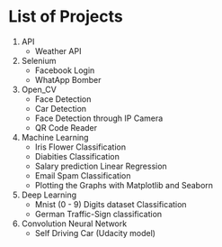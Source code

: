 
# List of Projects

1. API
    - Weather API
2. Selenium
    - Facebook Login 
    - WhatApp Bomber
3. Open_CV
    - Face Detection
    - Car Detection
    - Face Detection through IP Camera
    - QR Code Reader
4. Machine Learning
    - Iris Flower Classification
    - Diabities Classification
    - Salary prediction Linear Regression
    - Email Spam Classification
    - Plotting the Graphs with Matplotlib and Seaborn
5. Deep Learning
    - Mnist (0 - 9) Digits dataset  Classification
    - German Traffic-Sign classification
6. Convolution Neural Network
    - Self Driving Car (Udacity model)
